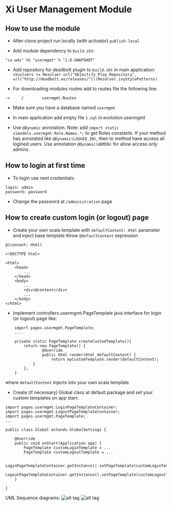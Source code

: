 # Xi User Management Module

## How to use the module

* After clone project run locally (with activator) ```publish-local```

* Add module dependency to ```build.sbt```:

```"co.wds" %% "usermgmt" % "1.0-SNAPSHOT"```

* Add repository for deadbolt plugin to ```build.sbt``` in main application:
```resolvers += Resolver.url("Objectify Play Repository", url("http://deadbolt.ws/releases/"))(Resolver.ivyStylePatterns)```

* For downloading modules routes add to routes file the following line:

```->     /        usermgmt.Routes```

* Make sure you have a database named ```usermgmt```

* In main application add empty file ```1.sql``` in evolution.usermgmt

* Use ```@Dynamic``` annotation. 
Note: add ```import static ximodels.usermgmt.Role.Names.*;``` to get Roles constants.
If your method has annotated like  ```@Dynamic(LOGGED_IN)```, then to method have access all logined users. Use annotation ```@Dynamic(ADMIN)``` for allow access only admins.

## How to login at first time

* To login use next credentials:
```
login: admin
password: password
```

* Change the password at ```/administration``` page

## How to create custom login (or logout) page

* Create your own scala template with ```defaultContent: Html``` parameter and inject base template throw ```@defaultContent``` expression
```
@(content: Html)

<!DOCTYPE html>

<html>
    <head>        
        ...
    </head>
    <body>
        ...
        <div>@content</div>
        ...
    </body>
</html>
```

* Implement controllers.usermgmt.PageTemplate java interface for login (or logout) page like:
```
	import pages.usermgmt.PageTemplate;
	...
	
	private static PageTemplate createCustomTemplate(){
		return new PageTemplate() {
				@Override
				public Html render(Html defaultContent) {
					return myCustomTemplate.render(defaultContent);
			}
		};
	}
```
where ```defaultContent``` injects into your own scala template

* Create (if necessary) Global class at default package and set your custom templates on app start:
```
import pages.usermgmt.LoginPageTemplateContainer;
import pages.usermgmt.LogoutPageTemplateContainer;
import pages.usermgmt.PageTemplate;
...

public class Global extends GlobalSettings {

	@Override
    public void onStart(Application app) {
    	PageTemplate customLoginTemplate = ...
    	PageTemplate customLogoutTemplate = ...
    	
		LoginPageTemplateContainer.getInstance().setPageTemplate(customLoginTemplate);
		LogoutPageTemplateContainer.getInstance().setPageTemplate(customLogoutTemplate);
	}

}
```

UML Sequence diagrams:
![alt tag](custom_login.png)
![alt tag](custom_logout.png)